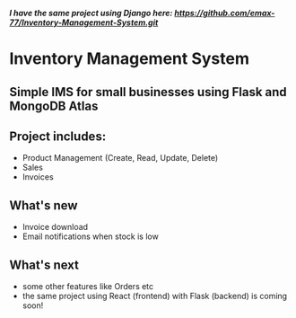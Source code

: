 ***I have the same project using Django here: https://github.com/emax-77/Inventory-Management-System.git***

# Inventory Management System
## Simple IMS for small businesses using Flask and MongoDB Atlas

## Project includes:

- Product Management (Create, Read, Update, Delete)
- Sales 
- Invoices

## What's new

- Invoice download
- Email notifications when stock is low

## What's next

 - some other features like Orders etc
 - the same project using React (frontend) with Flask (backend) is coming soon!
